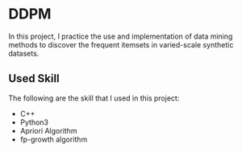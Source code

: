 # DDPM
In this project, I practice the use and implementation of data mining methods to discover the frequent itemsets in varied-scale synthetic datasets. 
## Used Skill
The following are the skill that I used in this project:
* C++
* Python3
* Apriori Algorithm
* fp-growth algorithm